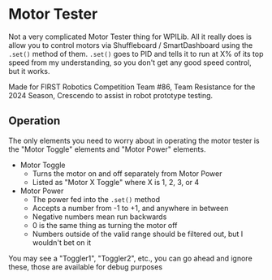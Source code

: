 # Motor Tester

Not a very complicated Motor Tester thing for WPILib.
All it really does is allow you to control motors via Shuffleboard / SmartDashboard using the `.set()` method of them.
`.set()` goes to PID and tells it to run at X% of its top speed from my understanding, so you don't get any good speed control, but it works.

Made for FIRST Robotics Competition Team #86, Team Resistance for the 2024 Season, Crescendo to assist in robot prototype testing.

## Operation
The only elements you need to worry about in operating the motor tester is the "Motor Toggle" elements and "Motor Power" elements.
- Motor Toggle
  - Turns the motor on and off separately from Motor Power
  - Listed as "Motor X Toggle" where X is 1, 2, 3, or 4
- Motor Power
  - The power fed into the `.set()` method
  - Accepts a number from -1 to +1, and anywhere in between
  - Negative numbers mean run backwards
  - 0 is the same thing as turning the motor off
  - Numbers outside of the valid range should be filtered out, but I wouldn't bet on it

You may see a "Toggler1", "Toggler2", etc., you can go ahead and ignore these, those are available for debug purposes
